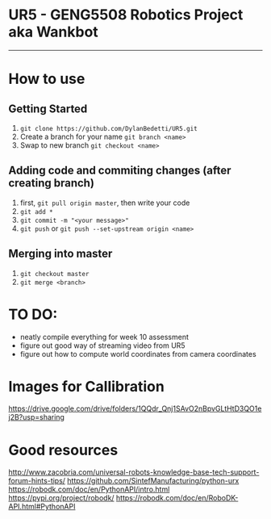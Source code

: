 # UR5 - GENG5508 Robotics Project aka **Wankbot**

---

# How to use
## Getting Started 
1. `git clone https://github.com/DylanBedetti/UR5.git`
2. Create a branch for your name `git branch <name>`
3. Swap to new branch `git checkout <name>`

## Adding code and commiting changes (after creating branch)
1. first, `git pull origin master`, then write your code
2. `git add *`
3. `git commit -m "<your message>"`
4. `git push` or `git push --set-upstream origin <name>`

## Merging into master
1. `git checkout master`
2. `git merge <branch>`

# TO DO:
- neatly compile everything for week 10 assessment
- figure out good way of streaming video from UR5
- figure out how to compute world coordinates from camera coordinates

# Images for Callibration 
https://drive.google.com/drive/folders/1QQdr_Qnj1SAvO2nBpvGLtHtD3QO1ej2B?usp=sharing

# Good resources
http://www.zacobria.com/universal-robots-knowledge-base-tech-support-forum-hints-tips/
https://github.com/SintefManufacturing/python-urx
https://robodk.com/doc/en/PythonAPI/intro.html
https://pypi.org/project/robodk/
https://robodk.com/doc/en/RoboDK-API.html#PythonAPI
